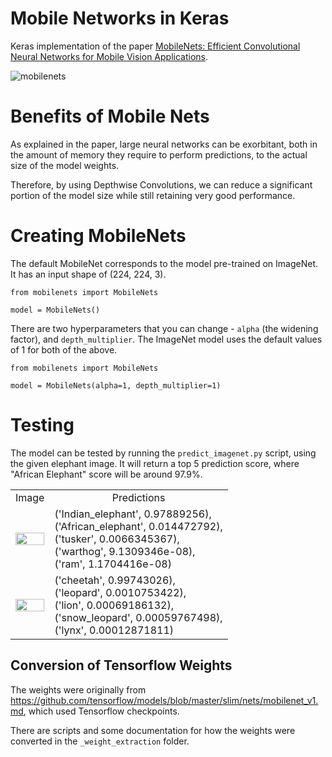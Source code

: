 # Mobile Networks in Keras

Keras implementation of the paper [MobileNets: Efficient Convolutional Neural Networks for Mobile Vision Applications](https://arxiv.org/pdf/1704.04861.pdf).

![mobilenets](https://github.com/titu1994/MobileNetworks/blob/master/images/mobilenets.PNG?raw=true)

# Benefits of Mobile Nets
As explained in the paper, large neural networks can be exorbitant, both in the amount of memory they require to perform predictions, to the actual size of the model weights.

Therefore, by using Depthwise Convolutions, we can reduce a significant portion of the model size while still retaining very good performance.

# Creating MobileNets

The default MobileNet corresponds to the model pre-trained on ImageNet. It has an input shape of (224, 224, 3).

```
from mobilenets import MobileNets

model = MobileNets()
```

There are two hyperparameters that you can change - `alpha` (the widening factor), and `depth_multiplier`. The ImageNet model uses the default values of 1 for both of the above.

```
from mobilenets import MobileNets

model = MobileNets(alpha=1, depth_multiplier=1)
```

# Testing 

The model can be tested by running the `predict_imagenet.py` script, using the given elephant image. It will return a top 5 prediction score, where "African Elephant" score will be around 97.9%.

<table>
<tr align='center'>
<td>Image</td>
<td>Predictions</td>
</tr>
<tr align='left'>
<td>
<img src="https://github.com/titu1994/MobileNetworks/blob/master/images/elephant.jpg?raw=true" width=100% height=100%>
</td>
<td>
('Indian_elephant', 0.97889256), <br>
('African_elephant', 0.014472792), <br>
('tusker', 0.0066345367), <br>
('warthog', 9.1309346e-08), <br>
('ram', 1.1704416e-08)
</td>
</tr>
<tr align='left'>
<td>
<img src="https://github.com/titu1994/MobileNetworks/blob/master/images/cheetah.jpg?raw=true" width=100% height=100%>
</td>
<td>
('cheetah', 0.99743026), <br>
('leopard', 0.0010753422), <br>
('lion', 0.00069186132), <br>
('snow_leopard', 0.00059767498), <br>
('lynx', 0.00012871811)
</td>
</tr>
</table>

## Conversion of Tensorflow Weights
The weights were originally from https://github.com/tensorflow/models/blob/master/slim/nets/mobilenet_v1.md, which used Tensorflow checkpoints. 

There are scripts and some documentation for how the weights were converted in the `_weight_extraction` folder.
